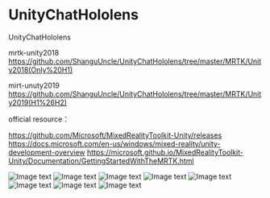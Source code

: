 # UnityChatHololens
UnityChatHololens

mrtk-unity2018
https://github.com/ShanguUncle/UnityChatHololens/tree/master/MRTK/Unity2018(Only%20H1)

mirt-unuty2019
https://github.com/ShanguUncle/UnityChatHololens/tree/master/MRTK/Unity2019(H1%26H2)

official resource：

https://github.com/Microsoft/MixedRealityToolkit-Unity/releases
https://docs.microsoft.com/en-us/windows/mixed-reality/unity-development-overview
https://microsoft.github.io/MixedRealityToolkit-Unity/Documentation/GettingStartedWithTheMRTK.html

![Image text](https://github.com/ShanguUncle/UnityChatHololens/blob/master/Screenshot/h1.png)
![Image text](https://github.com/ShanguUncle/UnityChatHololens/blob/master/Screenshot/h2.png)
![Image text](https://github.com/ShanguUncle/UnityChatHololens/blob/master/Screenshot/h3.png)
![Image text](https://github.com/ShanguUncle/UnityChatHololens/blob/master/Screenshot/h4.png)
![Image text](https://github.com/ShanguUncle/UnityChatHololens/blob/master/Screenshot/untitled.png)
![Image text](https://github.com/ShanguUncle/UnityChatHololens/blob/master/Screenshot/untitled2.png)
![Image text](https://github.com/ShanguUncle/UnityChatHololens/blob/master/Screenshot/untitled3.png)
![Image text](https://github.com/ShanguUncle/UnityChatHololens/blob/master/Screenshot/untitled4.jpg)
